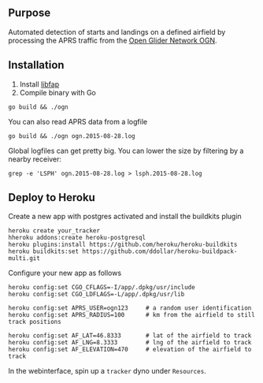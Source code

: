 ## Purpose

Automated detection of starts and landings on a defined airfield by processing the APRS traffic from the [Open Glider Network OGN](glidernet.org).

## Installation

1. Install [libfap](http://www.pakettiradio.net/libfap/)
2. Compile binary with Go
```
go build && ./ogn
```

You can also read APRS data from a logfile
```
go build && ./ogn ogn.2015-08-28.log
```

Global logfiles can get pretty big. You can lower the size by filtering by a nearby receiver:
```
grep -e 'LSPH' ogn.2015-08-28.log > lsph.2015-08-28.log
```

## Deploy to Heroku

Create a new app with postgres activated and install the buildkits plugin

```
heroku create your_tracker
hheroku addons:create heroku-postgresql
heroku plugins:install https://github.com/heroku/heroku-buildkits
heroku buildkits:set https://github.com/ddollar/heroku-buildpack-multi.git
```

Configure your new app as follows

```
heroku config:set CGO_CFLAGS=-I/app/.dpkg/usr/include
heroku config:set CGO_LDFLAGS=-L/app/.dpkg/usr/lib

heroku config:set APRS_USER=ogn123     # a random user identification
heroku config:set APRS_RADIUS=100      # km from the airfield to still track positions

heroku config:set AF_LAT=46.8333       # lat of the airfield to track
heroku config:set AF_LNG=8.3333        # lng of the airfield to track
heroku config:set AF_ELEVATION=470     # elevation of the airfield to track
```

In the webinterface, spin up a `tracker` dyno under `Resources`.
